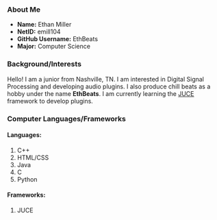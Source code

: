 ### About Me

* **Name:** Ethan Miller
* **NetID:** emill104
* **GitHub Username:** EthBeats
* **Major:** Computer Science

### Background/Interests

Hello! I am a junior from Nashville, TN. I am interested in Digital Signal Processing and developing audio plugins. I also produce chill beats as a hobby under the name **EthBeats**. I am currently learning the [JUCE](https://juce.com/) framework to develop plugins.

### Computer Languages/Frameworks

#### Languages:

1. C++
1. HTML/CSS
1. Java
1. C
1. Python

#### Frameworks:

1. JUCE
